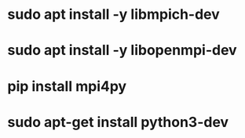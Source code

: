 # sudo apt install -y libmpich-dev
# sudo apt install -y libopenmpi-dev
# pip install mpi4py
# sudo apt-get install python3-dev
